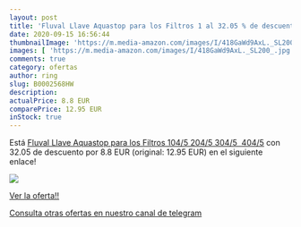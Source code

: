 ```yaml
---
layout: post
title: 'Fluval Llave Aquastop para los Filtros 1 al 32.05 % de descuento'
date: 2020-09-15 16:56:44
thumbnailImage: 'https://m.media-amazon.com/images/I/418GaWd9AxL._SL200_.jpg'
images: [ 'https://m.media-amazon.com/images/I/418GaWd9AxL._SL200_.jpg' ]
comments: true
category: ofertas
author: ring
slug: B0002568HW
description:
actualPrice: 8.8 EUR
comparePrice: 12.95 EUR
inStock: true
---
```


Está [Fluval Llave Aquastop para los Filtros 104/5  204/5  304/5  404/5](https://www.amazon.com/dp/B0002568HW/?tag=redken08-20) con 32.05 de descuento por 8.8 EUR (original: 12.95 EUR) en el siguiente enlace!

[![](https://m.media-amazon.com/images/I/418GaWd9AxL._SL200_.jpg)](https://www.amazon.com/dp/B0002568HW/?tag=redken08-20)

[Ver la oferta!!](https://www.amazon.com/dp/B0002568HW/?tag=redken08-20)

[Consulta otras ofertas en nuestro canal de telegram](https://t.me/s/ofertas25)
